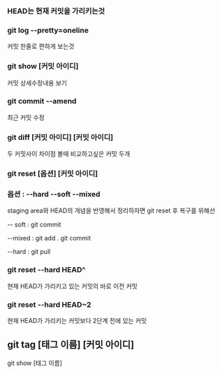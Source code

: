 

### HEAD는 현재 커밋을 가리키는것


### git log --pretty=oneline
커밋 한줄로 편하게 보는것

### git show [커밋 아이디]
커밋 상세수정내용 보기

### git commit --amend
최근 커밋 수정 

### git diff [커밋 아이디] [커밋 아이디]
두 커밋사이 차이점 볼때  비교하고싶은 커밋 두개

### git reset [옵션] [커밋 아이디]  
### 옵션 : --hard  --soft  --mixed
staging area와 HEAD의 개념을 반영해서 정리하자면 git reset 후 복구를 위해선

-- soft :
git commit

--mixed :
git add .
git commit

--hard : 
git pull

### git reset --hard HEAD^   
현재 HEAD가 가리키고 있는 커밋의 바로 이전 커밋
### git reset --hard HEAD~2
현재 HEAD가 가리키는 커밋보다 2단계 전에 있는 커밋

## git tag [태그 이름] [커밋 아이디]
git show [태그 이름]
